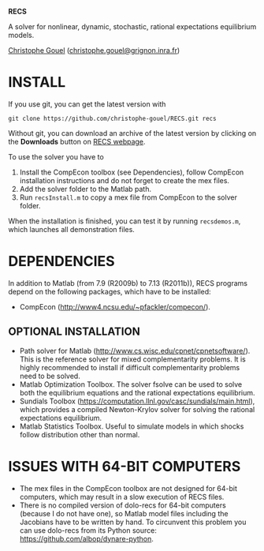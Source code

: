 **RECS**

A solver for nonlinear, dynamic, stochastic, rational expectations equilibrium
models.

[Christophe Gouel](http://www.christophegouel.com) (<christophe.gouel@grignon.inra.fr>)

INSTALL
=======

If you use git, you can get the latest version with

`git clone https://github.com/christophe-gouel/RECS.git recs`

Without git, you can download an archive of the latest version by clicking on the
**Downloads** button on [RECS webpage](https://github.com/christophe-gouel/RECS).

To use the solver you have to

1. Install the CompEcon toolbox (see Dependencies), follow CompEcon installation
   instructions and do not forget to create the mex files.
2. Add the solver folder to the Matlab path.
3. Run `recsInstall.m` to copy a mex file from CompEcon to the solver folder.

When the installation is finished, you can test it by running `recsdemos.m`, which
launches all demonstration files.

DEPENDENCIES
============

In addition to Matlab (from 7.9 (R2009b) to 7.13 (R2011b)), RECS programs depend
on the following packages, which have to be installed:

* CompEcon (<http://www4.ncsu.edu/~pfackler/compecon/>).

OPTIONAL INSTALLATION
---------------------

* Path solver for Matlab (<http://www.cs.wisc.edu/cpnet/cpnetsoftware/>). This is
  the reference solver for mixed complementarity problems. It is highly recommended
  to install if difficult complementarity problems need to be solved.
* Matlab Optimization Toolbox. The solver fsolve can be used to solve both the
  equilibrium equations and the rational expectations equilibrium.
* Sundials Toolbox (<https://computation.llnl.gov/casc/sundials/main.html>), which
  provides a compiled Newton-Krylov solver for solving the rational expectations
  equilibrium.
* Matlab Statistics Toolbox. Useful to simulate models in which shocks follow
  distribution other than normal.

ISSUES WITH 64-BIT COMPUTERS
============================

* The mex files in the CompEcon toolbox are not designed for 64-bit computers,
  which may result in a slow execution of RECS files.
* There is no compiled version of dolo-recs for 64-bit computers (because I do not
  have one), so Matlab model files including the Jacobians have to be written by
  hand. To circunvent this problem you can use dolo-recs from its Python source:
  <https://github.com/albop/dynare-python>.
